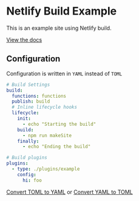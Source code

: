 # Netlify Build Example

This is an example site using Netlify build.

[View the docs](https://github.com/netlify/build/)

## Configuration

Configuration is written in `YAML` instead of `TOML`

```yml
# Build Settings
build:
  functions: functions
  publish: build
  # Inline lifecycle hooks
  lifecycle:
    init:
      - echo "Starting the build"
    build:
      - npm run makeSite
    finally:
      - echo "Ending the build"

# Build plugins
plugins:
  - type: ./plugins/example
    config:
      hi: foo
```

[Convert TOML to YAML](https://toolkit.site/format.html) or [Convert YAML to TOML](https://toolkit.site/format.html)
